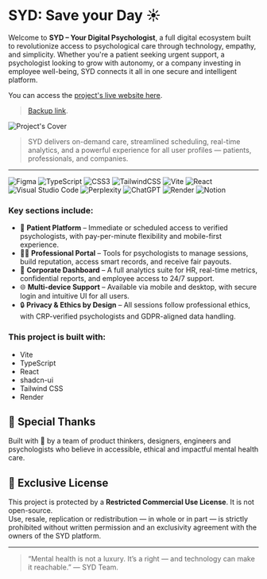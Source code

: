 # SYD: Save your Day ☀️

Welcome to **SYD – Your Digital Psychologist**, a full digital ecosystem built to revolutionize access to psychological care through technology, empathy, and simplicity. Whether you're a patient seeking urgent support, a psychologist looking to grow with autonomy, or a company investing in employee well-being, SYD connects it all in one secure and intelligent platform.

You can access the [project's live website here](https://sydapp.com.br/).
> [Backup link](https://syd.app.br/).

![Project's Cover](https://i.imgur.com/CmMQGV3.png)

> SYD delivers on-demand care, streamlined scheduling, real-time analytics, and a powerful experience for all user profiles — patients, professionals, and companies.

---
![Figma](https://img.shields.io/badge/figma-%23F24E1E.svg?style=for-the-badge&logo=figma&logoColor=white) ![TypeScript](https://img.shields.io/badge/typescript-%23007ACC.svg?style=for-the-badge&logo=typescript&logoColor=white) ![CSS3](https://img.shields.io/badge/css3-%231572B6.svg?style=for-the-badge&logo=css3&logoColor=white) ![TailwindCSS](https://img.shields.io/badge/tailwindcss-%2338B2AC.svg?style=for-the-badge&logo=tailwind-css&logoColor=white) ![Vite](https://img.shields.io/badge/vite-%23646CFF.svg?style=for-the-badge&logo=vite&logoColor=white) ![React](https://img.shields.io/badge/react-%2320232a.svg?style=for-the-badge&logo=react&logoColor=%2361DAFB) ![Visual Studio Code](https://img.shields.io/badge/Visual%20Studio%20Code-0078d7.svg?style=for-the-badge&logo=visual-studio-code&logoColor=white) ![Perplexity](https://img.shields.io/badge/perplexity-000000?style=for-the-badge&logo=perplexity&logoColor=088F8F) ![ChatGPT](https://img.shields.io/badge/chatGPT-74aa9c?style=for-the-badge&logo=openai&logoColor=white) ![Render](https://img.shields.io/badge/Render-%46E3B7.svg?style=for-the-badge&logo=render&logoColor=white) ![Notion](https://img.shields.io/badge/Notion-%23000000.svg?style=for-the-badge&logo=notion&logoColor=white)

### Key sections include:

- 💬 **Patient Platform** – Immediate or scheduled access to verified psychologists, with pay-per-minute flexibility and mobile-first experience.
- 🧑‍⚕️ **Professional Portal** – Tools for psychologists to manage sessions, build reputation, access smart records, and receive fair payouts.
- 🏢 **Corporate Dashboard** – A full analytics suite for HR, real-time metrics, confidential reports, and employee access to 24/7 support.
- 🌐 **Multi-device Support** – Available via mobile and desktop, with secure login and intuitive UI for all users.
- 🔒 **Privacy & Ethics by Design** – All sessions follow professional ethics, with CRP-verified psychologists and GDPR-aligned data handling.

### This project is built with:

* Vite
* TypeScript
* React
* shadcn-ui
* Tailwind CSS
* Render

## 🙌 Special Thanks

Built with 💙 by a team of product thinkers, designers, engineers and psychologists who believe in accessible, ethical and impactful mental health care.

## 📄 Exclusive License

This project is protected by a **Restricted Commercial Use License**. It is not open-source.  
Use, resale, replication or redistribution — in whole or in part — is strictly prohibited without written permission and an exclusivity agreement with the owners of the SYD platform.

---

> “Mental health is not a luxury. It’s a right — and technology can make it reachable.” — SYD Team.
